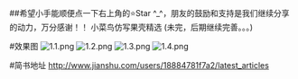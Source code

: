 ##希望小手能顺便点一下右上角的⭐️Star ^_^，朋友的鼓励和支持是我们继续分享的动力，万分感谢！！
小菜鸟仿写果壳精选 (未完，后期继续完善。。。)                                                                                             

#效果图
![1.1.png](http://upload-images.jianshu.io/upload_images/1303032-8a91a7995b177c3a.png?imageMogr2/auto-orient/strip%7CimageView2/2/w/1240)
![1.2.png](http://upload-images.jianshu.io/upload_images/1303032-e461b45e0d18e40a.png?imageMogr2/auto-orient/strip%7CimageView2/2/w/1240)
![1.3.png](http://upload-images.jianshu.io/upload_images/1303032-0309a960c47f6163.png?imageMogr2/auto-orient/strip%7CimageView2/2/w/1240)
![1.4.png](http://upload-images.jianshu.io/upload_images/1303032-3e76ee32ce22bf4a.png?imageMogr2/auto-orient/strip%7CimageView2/2/w/1240)

#简书地址
http://www.jianshu.com/users/18884781f7a2/latest_articles
